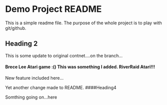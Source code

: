 # Demo Project README

This is a simple readme file. The purpose of the whole project is to play with git/github.

## Heading 2

This is some update to original contnet....on the branch...
#### Brece Lee Atari game :() This was something I added. RiverRaid Atari!!!
New feature included here...

Yet another change made to README.
####Heading4

Somthing going on...here

